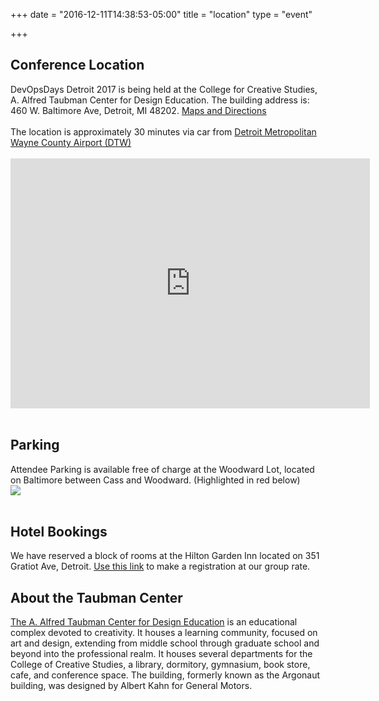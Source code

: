 +++
date = "2016-12-11T14:38:53-05:00"
title = "location"
type = "event"

+++

<h2>Conference Location</h2>
DevOpsDays Detroit 2017 is being held at the College for Creative Studies, A. Alfred Taubman Center for Design Education. The building address is: 460 W. Baltimore Ave, Detroit, MI 48202. <a href="http://www.collegeforcreativestudies.edu/contact-us/maps-and-directions" target="_blank">Maps and Directions</a><br/><br/>
The location is approximately 30 minutes via car from <a href="http://www.metroairport.com/" target="_blank">Detroit Metropolitan Wayne County Airport (DTW)</a><br/><br/>
<iframe src="https://www.google.com/maps/embed?pb=!1m18!1m12!1m3!1d2947.8242107349606!2d-83.0770792845435!3d42.36758547918634!2m3!1f0!2f0!3f0!3m2!1i1024!2i768!4f13.1!3m3!1m2!1s0x8824d29c14553acb%3A0x304fef9a4ce14099!2s460+W+Baltimore+Ave%2C+Detroit%2C+MI+48202!5e0!3m2!1sen!2sus!4v1456974098513" width="575" height="400" frameborder="0" style="border:0" allowfullscreen></iframe>
<br/><br/>
<h2>Parking</h2>
Attendee Parking is available free of charge at the Woodward Lot, located on Baltimore between Cass and Woodward. (Highlighted in red below)<br/>
<img src="../ccs_map.png"/>
<br/><br/>
<a name="hotel"><h2>Hotel Bookings</h2></a>
We have reserved a block of rooms at the Hilton Garden Inn located on 351 Gratiot Ave, Detroit. <a href="http://hiltongardeninn.hilton.com/en/gi/groups/personalized/D/DETDHGI-DEV-20170926/index.jhtml">Use this link</a> to make a registration at our group rate.
<p>
<h2>About the Taubman Center</h2>
<p>
<a href="http://www.collegeforcreativestudies.edu/support-ccs/capital-campaign-advancing-the-creative-spirit/a-alfred-taubman-center-for-design-education">The A. Alfred Taubman Center for Design Education</a> is an educational complex devoted to creativity. It houses a learning community, focused on art and design, extending from middle school through graduate school and beyond into the professional realm. It houses several departments for the College of Creative Studies, a library, dormitory, gymnasium, book store, cafe, and conference space. The building, formerly known as the Argonaut building, was designed by Albert Kahn for General Motors.
</p>

<!-- {{< event_map >}} -->
